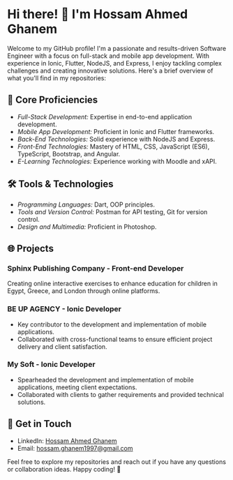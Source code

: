 # Hi there! 👋 I'm Hossam Ahmed Ghanem

Welcome to my GitHub profile! I'm a passionate and results-driven Software Engineer with a focus on full-stack and mobile app development. With experience in Ionic, Flutter, NodeJS, and Express, I enjoy tackling complex challenges and creating innovative solutions. Here's a brief overview of what you'll find in my repositories:

## 🚀 Core Proficiencies

- *Full-Stack Development:* Expertise in end-to-end application development.
- *Mobile App Development:* Proficient in Ionic and Flutter frameworks.
- *Back-End Technologies:* Solid experience with NodeJS and Express.
- *Front-End Technologies:* Mastery of HTML, CSS, JavaScript (ES6), TypeScript, Bootstrap, and Angular.
- *E-Learning Technologies:* Experience working with Moodle and xAPI.

## 🛠️ Tools & Technologies

- *Programming Languages:* Dart, OOP principles.
- *Tools and Version Control:* Postman for API testing, Git for version control.
- *Design and Multimedia:* Proficient in Photoshop.

## 🌐 Projects

### Sphinx Publishing Company - Front-end Developer
Creating online interactive exercises to enhance education for children in Egypt, Greece, and London through online platforms.

### BE UP AGENCY - Ionic Developer
- Key contributor to the development and implementation of mobile applications.
- Collaborated with cross-functional teams to ensure efficient project delivery and client satisfaction.

### My Soft - Ionic Developer
- Spearheaded the development and implementation of mobile applications, meeting client expectations.
- Collaborated with clients to gather requirements and provided technical solutions.

## 💬 Get in Touch

- LinkedIn: [Hossam Ahmed Ghanem](https://www.linkedin.com/in/hossam-ghanem-aaaa0b16a/)
- Email: hossam.ghanem1997@gmail.com

Feel free to explore my repositories and reach out if you have any questions or collaboration ideas. Happy coding! 🚀
